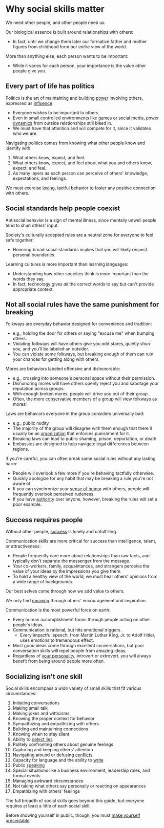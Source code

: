 
# Why social skills matter

We need other people, and other people need us.

Our biological essence is built around relationships with others:

- In fact, until we change them later our formative father and mother figures from childhood form our *entire* view of the world.

More than anything else, each person wants to be important:

- While it varies for each person, your importance is the value *other* people give you.

## Every part of life has politics

Politics is the art of maintaining and building [power](power.md) involving others, expressed as [influence](power-influence.md):

- Everyone wishes to be important to others.
- Even in small controlled environments like [games or social media](fun.md), [power dynamics](power-types.md) from outside relationships still bleed in.
- We must have that attention and will compete for it, since it validates who we are.

Navigating politics comes from knowing what other people know and identify with:

1. What others know, expect, and feel.
2. What others know, expect, and feel about what you and others know, expect, and feel.
3. As many layers as each person can perceive of others' knowledge, expectations, and feelings.

We must exercise [loving](people-love.md), tactful behavior to foster any positive connection with others.

## Social standards help people coexist

Antisocial behavior is a sign of mental illness, since mentally unwell people tend to shun others' input.

Society's culturally accepted rules are a neutral zone for everyone to feel safe together:

- Honoring broad social standards implies that you will likely respect personal boundaries.

Learning cultures is more important than learning languages:

- Understanding how other societies think is more important than the words they say.
- In fact, technology gives *all* the correct words to say but can't provide appropriate context.

## Not all social rules have the same punishment for breaking

Folkways are everyday behavior designed for convenience and tradition:

- e.g., holding the door for others or saying "excuse me" when bumping others.
- Violating folkways will have others give you odd stares, quietly shun you, and you'll be labeled an outsider.
- You can violate some folkways, but breaking enough of them can ruin your chances for getting along with others.

Mores are behaviors labeled offensive and dishonorable:

- e.g., crossing into someone's personal space without their permission.
- Dishonoring mores will have others openly reject you and sabotage your reputation across groups.
- With enough broken mores, people will drive you out of their group.
- Often, the more [conservative](politics-conservativeliberal.md) members of a group will view folkways as mores!

Laws are behaviors everyone in the group considers universally bad:

- e.g., public nudity
- The majority of the group will disagree with them enough that there'll usually be an [organization](groupslarge.md) that enforces punishment for it.
- Breaking laws can lead to public shaming, prison, deportation, or death.
- Embassies are designed to help navigate legal differences between regions.

If you're careful, you can often break some social rules without any lasting harm:

- People will overlook a few more if you're behaving tactfully otherwise.
- Quickly apologize for any habit that may be breaking a rule you're not aware of.
- If you can synchronize your [sense of humor](humor.md) with others, people will frequently overlook perceived rudeness.
- If you have [authority](groupssmall.md) over anyone, however, breaking the rules will set a poor example.

## Success requires people

Without other people, [success](success-1_why.md) is lonely and unfulfilling.

Communication skills are more critical for success than intelligence, talent, or attractiveness:

- People frequently care more about relationships than raw facts, and typically don't separate the messenger from the message.
- Your co-workers, family, acquaintances, and strangers perceive the value of your ideas by the impressions you give them.
- To hold a healthy view of the world, we must hear others' opinions from a wide range of backgrounds.

Our best selves come through how we add value to others.

We only find [meaning](meaning.md) through others' encouragement and inspiration.

Communication is the most powerful force on earth:

- Every human accomplishment forms through people acting on other people's ideas.
- Communication is rational, but hits emotional triggers.
  - Every impactful speech, from Martin Luther King, Jr. to Adolf Hitler, uses emotions to tremendous effect.
- Most good ideas come through excellent conversations, but poor conversation skills will repel people from amazing ideas.
- Regardless of [your personality](personality.md), introvert or extrovert, you will always benefit from being around people more often.

## Socializing isn't *one* skill

Social skills encompass a *wide* variety of small skills that fit various circumstances:

1. Initiating conversations
2. Making small talk
3. Making jokes and witticisms
4. Knowing the proper context for behavior
5. Sympathizing and empathizing with others
6. Building and maintaining connections
7. Knowing when to stay silent
8. Ability to [detect lies](people-lying.md)
9. Politely confronting others about genuine feelings
10. Capturing and keeping others' attention
11. Navigating around or defusing [conflicts](people-conflicts.md)
12. Capacity for language and the ability to [write](language-writing.md)
13. Public [speaking](language-speaking.md)
14. Special situations like a business environment, leadership roles, and formal events
15. Managing awkward circumstances
16. Not taking what others say personally or reacting on appearances
17. Empathizing with others' feelings

The full breadth of social skills goes beyond this guide, but everyone requires at least a little of each social skill.

Before showing yourself in public, though, you must [make yourself presentable](people-2_image.md).

